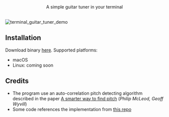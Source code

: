 <div align="center">A simple guitar tuner in your terminal</div>
<br>

![terminal_guitar_tuner_demo](https://github.com/Goose97/terminal-guitar-tuner/assets/35915460/f9dc4dd6-3e24-49b3-88ab-4b7ebbe36e45)

## Installation

Download binary [here](https://github.com/Goose97/terminal-guitar-tuner/releases/tag/v0.1.0). Supported platforms:

- macOS
- Linux: coming soon

## Credits

- The program use an auto-correlation pitch detecting algorithm described in the paper [A smarter way to find pitch](https://www.cs.otago.ac.nz/graphics/Geoff/tartini/papers/A_Smarter_Way_to_Find_Pitch.pdf) (_Philip McLeod, Geoff Wyvill_)
- Some code references the implementation from [this repo](https://github.com/sevagh/pitch-detection/blob/master/misc/mcleod/README.md)
